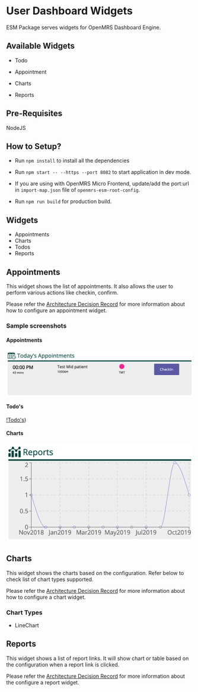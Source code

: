 # User Dashboard Widgets

ESM Package serves widgets for OpenMRS Dashboard Engine.

## Available Widgets

- Todo

- Appointment

- Charts

- Reports

## Pre-Requisites

NodeJS

## How to Setup?

- Run `npm install` to install all the dependencies

- Run `npm start -- --https --port 8082` to start application in dev mode.

- If you are using with OpenMRS Micro Frontend, update/add the port:url in `import-map.json` file of `openmrs-esm-root-config`.

- Run `npm run build` for production build.

## Widgets

- Appointments
- Charts
- Todos
- Reports

## Appointments

This widget shows the list of appointments. It also allows the user to perform various actions like checkin, confirm.

Please refer the [Architecture Decision Record](docs/adr-03-appointment-configuration.md) for more information about how to configure an appointment widget.

### Sample screenshots

#### Appointments

![Appointments](./screenshots/appointment.png "Appointments")

#### Todo's

[!Todo's](./screenshots/todo.png "Todo's"))

#### Charts

![Charts](./screenshots/charts.png "Charts")

## Charts

This widget shows the charts based on the configuration. Refer below to check list of chart types supported.

Please refer the [Architecture Decision Record](docs/adr-04-charts-configuration.md) for more information about how to configure a chart widget.

### Chart Types

- LineChart

## Reports

This widget shows a list of report links. It will show chart or table based on the configuration when a report link is clicked.

Please refer the [Architecture Decision Record](docs/adr-05-reports-configuration.md) for more information about the configure a report widget.
